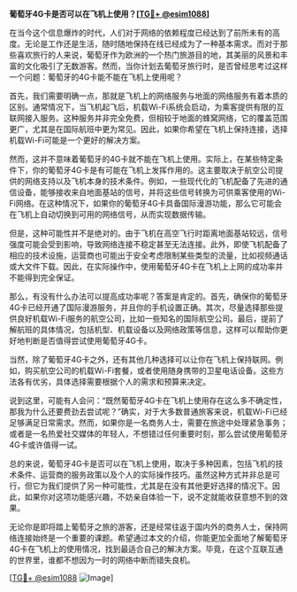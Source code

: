 **葡萄牙4G卡是否可以在飞机上使用？[[TG💪+ @esim1088](https://t.me/s/esim1088)]**

在当今这个信息爆炸的时代，人们对于网络的依赖程度已经达到了前所未有的高度。无论是工作还是生活，随时随地保持在线已经成为了一种基本需求。而对于那些喜欢旅行的人来说，葡萄牙作为欧洲的一个热门旅游目的地，其美丽的风景和丰富的文化吸引了无数游客。然而，当你计划去葡萄牙旅行时，是否曾经思考过这样一个问题：葡萄牙的4G卡能不能在飞机上使用呢？

首先，我们需要明确一点，那就是飞机上的网络服务与地面的网络服务有着本质的区别。通常情况下，当飞机起飞后，机载Wi-Fi系统会启动，为乘客提供有限的互联网接入服务。这种服务并非完全免费，但相较于地面的蜂窝网络，它的覆盖范围更广，尤其是在国际航班中更为常见。因此，如果你希望在飞机上保持连接，选择机载Wi-Fi可能是一个更好的解决方案。

然而，这并不意味着葡萄牙的4G卡就不能在飞机上使用。实际上，在某些特定条件下，你的葡萄牙4G卡是有可能在飞机上发挥作用的。这主要取决于航空公司提供的网络支持以及飞机本身的技术条件。例如，一些现代化的飞机配备了先进的通信设备，能够接收来自地面基站的信号，并将这些信号转换为可供乘客使用的Wi-Fi网络。在这种情况下，如果你的葡萄牙4G卡具备国际漫游功能，那么它可能会在飞机上自动切换到可用的网络信号，从而实现数据传输。

但是，这种可能性并不是绝对的。由于飞机在高空飞行时距离地面基站较远，信号强度可能会受到影响，导致网络连接不稳定甚至无法连接。此外，即使飞机配备了相应的技术设施，运营商也可能出于安全考虑限制某些类型的流量，比如视频通话或大文件下载。因此，在实际操作中，使用葡萄牙4G卡在飞机上上网的成功率并不能得到完全保证。

那么，有没有什么办法可以提高成功率呢？答案是肯定的。首先，确保你的葡萄牙4G卡已经开通了国际漫游服务，并且你的手机设置正确。其次，尽量选择那些提供良好机载Wi-Fi服务的航空公司，比如一些知名的国际航空公司。最后，提前了解航班的具体情况，包括机型、机载设备以及网络政策等信息，这样可以帮助你更好地判断是否值得尝试使用葡萄牙4G卡。

当然，除了葡萄牙4G卡之外，还有其他几种选择可以让你在飞机上保持联网。例如，购买航空公司的机载Wi-Fi套餐，或者使用随身携带的卫星电话设备。这些方法各有优劣，具体选择需要根据个人的需求和预算来决定。

说到这里，可能有人会问：“既然葡萄牙4G卡在飞机上使用存在这么多不确定性，那我为什么还要费劲去尝试呢？”确实，对于大多数普通旅客来说，机载Wi-Fi已经足够满足日常需求。然而，如果你是一名商务人士，需要在旅途中处理紧急事务；或者是一名热爱社交媒体的年轻人，不想错过任何重要时刻，那么尝试使用葡萄牙4G卡或许值得一试。

总的来说，葡萄牙4G卡是否可以在飞机上使用，取决于多种因素，包括飞机的技术条件、运营商的服务政策以及个人的实际操作技巧。虽然这种方式并非总是可行，但它为我们提供了另一种可能性，尤其是在没有其他更好选择的情况下。因此，如果你对这项功能感兴趣，不妨亲自体验一下，说不定就能收获意想不到的效果。

无论你是即将踏上葡萄牙之旅的游客，还是经常往返于国内外的商务人士，保持网络连接始终是一个重要的课题。希望通过本文的介绍，你能更加全面地了解葡萄牙4G卡在飞机上的使用情况，找到最适合自己的解决方案。毕竟，在这个互联互通的世界里，谁都不想因为一时的网络中断而错失良机。

[[TG💪+ @esim1088](https://t.me/s/esim1088) ![Image](https://i.postimg.cc/4NQfJmqS/Snipaste-2025-05-13-00-14-12.png)]
